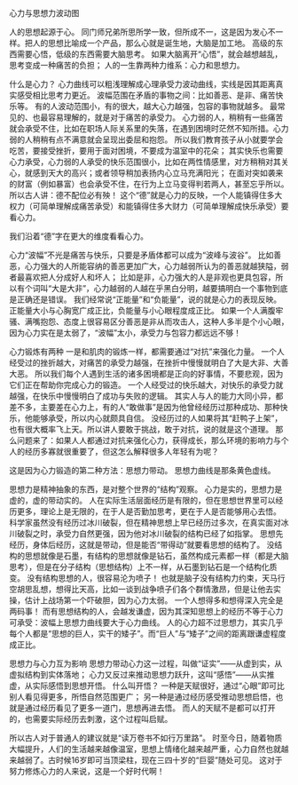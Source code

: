 心力与思想力波动图

人的思想起源于心。 同门师兄弟所思所学一致，但所成不一，这是因为发心不一样。把人的思想比喻成一个产品，那么心就是诞生地，大脑是加工地。 高级的东西需要心悟，低级的东西需要大脑思考。
如果大脑离开“心悟”，就会越想越乱，思考变成一种痛苦的负担；
人的一生靠两种力维系：心力和思想力。   





什么是心力？
 心力曲线可以粗浅理解成心理承受力波动曲线，实线是因其距离真实感受相比思考力更近。 
波幅范围在矛盾的事物之间：比如善恶、是非、痛苦快乐等。
有的人波动范围小，有的很大，越大心力越强，包容的事物就越多。
 最常见的、也最容易理解的，就是对于痛苦的承受力。
心力弱的人，稍稍有一些痛苦就会承受不住，比如在职场人际关系里的失落，在遇到困境时茫然不知所措。心力弱的人稍稍有点不满意就会呈现出委屈和抱怨。
所以我们教育孩子从小就要学会吃苦，要接受挫折，要用于面对困境，不要成为温室中的花朵； 其实快乐也需要心力承受，心力弱的人承受的快乐范围很小，比如在两性情感里，对方稍稍对其关心，就感到天大的高兴；或者领导稍加表扬内心立马充满阳光；
在面对突如袭来的财富（例如暴富）也会承受不住，在行为上立马变得判若两人，甚至忘乎所以。 
所以古人讲：德不配位必有殃！
这个“德”就是心力的反映，一个人能镇得住多大权力（可简单理解成痛苦承受）和能镇得住多大财力（可简单理解成快乐承受）要看心力。

 我们沿着“德”字在更大的维度看看心力。

心力“波幅”不光是痛苦与快乐，只要是矛盾体都可以成为“波峰与波谷”。
 比如善恶，心力强大的人所能容纳的善恶更加广大，心力越弱所认为的善恶就越狭隘，弱者最喜欢把人分成好人和坏人； 比如是非，心力强大的人是非观也更具包容，所以有个词叫“大是大非”，心力越弱的人越在乎黑白分明，越要搞明白一个事物到底是正确还是错误。 我们经常说“正能量”和“负能量”，说的就是心力的表现反映。正能量大小与心胸宽广成正比，负能量与小心眼程度成正比。 如果一个人满腹牢骚、满嘴抱怨、态度上很容易区分善恶是非从而攻击人，这种人多半是个小心眼，因为心力实在是太弱了，“波幅”太小，承受力与包容力都远远不够！ 





心力锻炼有两种 一是和肌肉的锻炼一样，都需要通过“对抗”来强化力量。 一个人经受过的挫折越大，对痛苦的承受力越强，在挫折中慢慢就明白了大是大非、大善大恶。
所以我们每个人遇到生活的诸多困境都是正向的好事情，不要悲观，因为它们正在帮助你完成心力的锻造。 
一个人经受过的快乐越大，对快乐的承受力就越强，在快乐中慢慢明白了成功与失败的逻辑。
其实人与人的能力大同小异，都差不多，主要差在心力上，有的人“敢做事”是因为他曾经经历过那种成功、那种快乐，他能够承受，所以内心就颇具自信。 没经历过的人如果将其“赶鸭子上架”，也有很大概率飞上天。所以讲人要敢于挑战，敢于对抗，说的就是这个道理。 那么问题来了：如果人人都通过对抗来强化心力，获得成长，那么环境的影响力与个人的经历多寡就很重要了，但这怎么解释很多人年轻有为呢？ 





这是因为心力锻造的第二种方法：思想力带动。 思想力曲线是那条黄色虚线。

思想力是精神抽象的东西，是对整个世界的“结构”观察。 心力是实的，思想力是虚的，虚的带动实的。
 人在实际生活层面经历是有限的，但在思想世界里可以经历更多，理论上是无限的，在于人是否勤加思考，更在于人是否能够用心去悟。 科学家虽然没有经历过冰川破裂，但在精神思想上早已经历过多次，在真实面对冰川破裂之时，承受力自然更强，因为他对冰川破裂的结构已经了如指掌。 思想先经历，身体后经历，这就是带动，但是能否“带得动”就要看思想的结构了。
没结构的思想就像是石墨，有结构的思想就像是钻石，虽然构成元素都一样（都是大脑思考），但是在分子结构（思想结构）上不一样，从石墨到钻石是一个结构化质变。 
没有结构思想的人，很容易沦为喷子！ 也就是脑子没有结构力约束，天马行空胡思乱想，想得比天高，比如一谈到战争喷子们各个群情激昂，但是让他去实操，估计上战场第一个吓破胆，因为心力太弱。
一个人想得多和想得深入完全是两码事！ 
而有思想结构的人，会越发谦虚，因为其深知思想上的经历不等于心力可承受：波幅上思想力曲线要大于心力曲线。
人的心力超不过思想力，其实几乎每个人都是“思想的巨人，实干的矮子”。而“巨人”与“矮子”之间的距离跟谦虚程度成正比。  




 思想力与心力互为影响 
思想力带动心力这一过程，叫做“证实”——从虚到实，从虚拟结构到实体落地； 心力又反过来推动思想力跃升，这叫“感悟”——从实推虚，从实际感悟到思想开悟。  什么叫开悟？ 
一种是天赋很好，通过“心眼”即可比别人看见得更多，所悟自然范围更广； 另一种是通过经历感受推动思想启悟，也就是通过经历看见了更多一道门，思想再进去悟。
而人的天赋不是都可以打开的，也需要实际经历去刺激，这个过程叫启赋。

所以古人对于普通人的建议就是“读万卷书不如行万里路”。 时至今日，随着物质大幅提升，人们的生活越来越像温室，思想上情绪化越来越严重，心力自然也就越来越弱了。古时候16岁即可当顶梁柱，现在三四十岁的“巨婴”随处可见。 这对于努力修炼心力的人来说，这是一个好时代啊！

